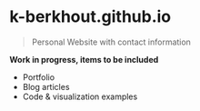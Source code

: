 # k-berkhout.github.io

> Personal Website with contact information

**Work in progress, items to be included**

- Portfolio
- Blog articles
- Code & visualization examples
